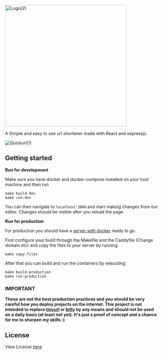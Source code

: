<img width="400" alt="Logo(2)" src="https://user-images.githubusercontent.com/44473195/143422716-e1d42be0-445a-4241-b19d-a926d6e1d0ef.png">

A Simple and easy to use url shortener made with React and expressjs.

![Quickurl(1)](https://user-images.githubusercontent.com/44473195/143422410-a136bdc1-be16-4308-9cf9-350fd22cd78c.png)


## Getting started

**Run for development**

Make sure you have docker and docker-compose installed on your host machine and then run

```
make build-dev
make run-dev
```

You can then navigate to `localhost:3000` and start making changes from our editor. Changes should be visible after you reload the page.


**Run for production**

For production you should have a [server with docker](https://marketplace.digitalocean.com/apps/docker) ready to go.

First configure your build through the Makefile and the Caddyfile (Change domain etc) and copy the files to your server by running:

```
make copy-files
```

After that you can build and run the containers by executing:

```
make build-production
make run-production
```

### IMPORTANT

**These are not the best production practices and you should be very careful how you deploy projects on the internet. This project is not intended to replace [tinyurl](https://tinyurl.com/app) or [bitly](https://bitly.com/) by any means and should not be used on a daily basis (at least not yet). It's just a proof of concept and a chance for me to sharpen my skills :)**

## License

View License [here]()
